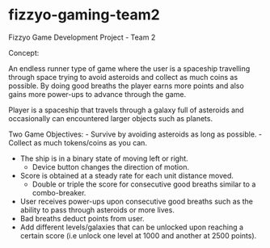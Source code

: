 # fizzyo-gaming-team2
Fizzyo Game Development Project - Team 2

Concept:

An endless runner type of game where the user is a spaceship travelling through space trying to avoid asteroids and collect as much coins as possible. By doing good breaths the player earns more points and also gains more power-ups to advance through the game.

Player is a spaceship that travels through a galaxy full of asteroids and occasionally can encountered larger objects such as planets. 

  Two Game Objectives:
    - Survive by avoiding asteroids as long as possible.
    - Collect as much tokens/coins as you can.

- The ship is in a binary state of moving left or right.
    - Device button changes the direction of motion. 
- Score is obtained at a steady rate for each unit distance moved.
  - Double or triple the score for consecutive good breaths similar to a combo-breaker. 
- User receives power-ups upon consecutive good breaths such as the ability to pass through asteroids or more lives.
- Bad breaths deduct points from user.
- Add different levels/galaxies that can be unlocked upon reaching a certain score (i.e unlock one level at 1000 and another at 2500 points).




